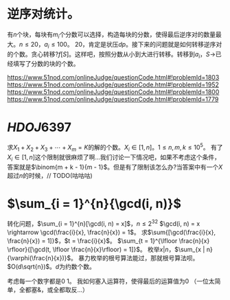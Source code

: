 # 逆序对统计。
有$n$个块，每块有$m_i$个分数可以选择，构造每块的分数，使得最后逆序对的数量最大。$n \le 20$，$a_i \le 100$。
$20$，肯定是状压$dp$。接下来的问题就是如何转移逆序对的个数。贪心转移?$f[S]$。这样吧，按照分数从小到大进行转移。转移到$a_i$，$S \rightarrow$已经填写了分数的块的个数。


https://www.51nod.com/onlineJudge/questionCode.html#!problemId=1803
https://www.51nod.com/onlineJudge/questionCode.html#!problemId=1952
https://www.51nod.com/onlineJudge/questionCode.html#!problemId=1800
https://www.51nod.com/onlineJudge/questionCode.html#!problemId=1779


# $HDOJ6397$
求$X_1 + X_2 + X_3 + \cdots + X_m = K$的解的个数。$X_i \in [1, n]$。$1 \le n, m, k \le 10^5$。
有了$X_i \in [1, n]$这个限制就很麻烦了啊...我们讨论一下情况吧，如果不考虑这个条件，答案就是$\binom{m + k - 1}{m - 1}$。但是有了限制该怎么办?当答案中有一个$X$超过$n$的时候，// TODO(咕咕咕)

# $\sum_{i = 1}^{n}{\gcd(i, n)}$
转化问题，$\sum_{i = 1}^{n}[\gcd(i, n) = x]$，$n \le 2^{32}$
$\gcd(i, n) = x \rightarrow \gcd(\frac{i}{x}, \frac{n}{x}) = 1$。
求$\sum{[\gcd(\frac{i}{x}, \frac{n}{x}) = 1]}$，$t = \frac{i}{x}$。
$\sum_{t = 1}^{\lfloor \frac{n}{x} \rfloor}{[\gcd(t, \lfloor \frac{n}{x}\rfloor) = 1]}$。
枚举$x | n$，$\sum_{x | n}{\varphi(\frac{n}{x})}$。
暴力枚举的根号算法能过，那就根号算法呗。
$O(d\sqrt{n})$。$d$为约数个数。

考虑每一个数字都是$0 \ 1$。
我如何塞入运算符，使得最后的运算值为0
（一位太简单，全都塞$\&$，或全都取反...）
<!--stackedit_data:
eyJoaXN0b3J5IjpbLTk2MTYzNTQyNSwxMDI1OTczNDYsLTU1MD
c5MTgxMCwxODA1NzkxNTY1LDg5ODcwNjUzNywxMzUxODgwODgx
XX0=
-->